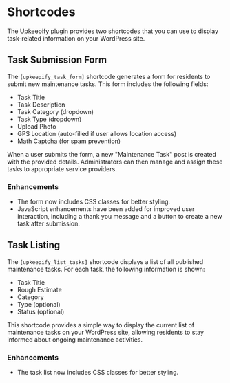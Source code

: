 # Shortcodes

The Upkeepify plugin provides two shortcodes that you can use to display task-related information on your WordPress site.

## Task Submission Form

The `[upkeepify_task_form]` shortcode generates a form for residents to submit new maintenance tasks. This form includes the following fields:

- Task Title
- Task Description
- Task Category (dropdown)
- Task Type (dropdown)
- Upload Photo
- GPS Location (auto-filled if user allows location access)
- Math Captcha (for spam prevention)

When a user submits the form, a new "Maintenance Task" post is created with the provided details. Administrators can then manage and assign these tasks to appropriate service providers.

### Enhancements

- The form now includes CSS classes for better styling.
- JavaScript enhancements have been added for improved user interaction, including a thank you message and a button to create a new task after submission.

## Task Listing

The `[upkeepify_list_tasks]` shortcode displays a list of all published maintenance tasks. For each task, the following information is shown:

- Task Title
- Rough Estimate
- Category
- Type (optional)
- Status (optional)

This shortcode provides a simple way to display the current list of maintenance tasks on your WordPress site, allowing residents to stay informed about ongoing maintenance activities.

### Enhancements

- The task list now includes CSS classes for better styling.
